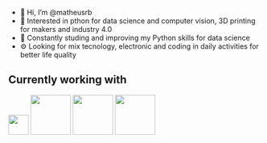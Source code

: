 - 👋 Hi, I’m @matheusrb
- 👀 Interested in pthon for data science and computer vision, 3D printing for makers and industry 4.0
- 🌱 Constantly studing and improving my Python skills for data science
- ⚙  Looking for mix tecnology, electronic and coding in daily activities for better life quality

## Currently working with

<img loading="lazy" src="https://www.vectorlogo.zone/logos/python/python-icon.svg" width="40" height="40"/> <img loading="lazy" src="https://camo.githubusercontent.com/55a55cebad6360bda8bca520c61e0e195dc7ee413bf9982f1ba86cab496f2388/68747470733a2f2f6d6174706c6f746c69622e6f72672f5f7374617469632f6c6f676f322e737667" width="80" height="80"/> <img loading="lazy" src="https://upload.wikimedia.org/wikipedia/commons/0/05/Scikit_learn_logo_small.svg" width="80" height="80"/> <img loading="lazy" src="https://www.vectorlogo.zone/logos/mysql/mysql-official.svg" width="80" height="80"/>
<!---
matheusrb/matheusrb is a ✨ special ✨ repository because its `README.md` (this file) appears on your GitHub profile.
You can click the Preview link to take a look at your changes.
--->
